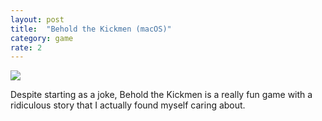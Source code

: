 ```yaml
---
layout: post
title:  "Behold the Kickmen (macOS)"
category: game
rate: 2
---
```


![](https://rmlewisuk.s3.amazonaws.com/behold-the-kickmen.png)

Despite starting as a joke, Behold the Kickmen is a really fun game with a ridiculous story that I actually found myself caring about.